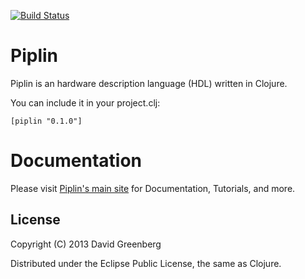 [![Build Status](https://secure.travis-ci.org/dgrnbrg/piplin.png)](http://travis-ci.org/dgrnbrg/piplin)

# Piplin

Piplin is an hardware description language (HDL) written in Clojure.

You can include it in your project.clj:

    [piplin "0.1.0"]

# Documentation

Please visit [Piplin's main site](http://piplin.org) for Documentation, Tutorials, and more.

## License

Copyright (C) 2013 David Greenberg

Distributed under the Eclipse Public License, the same as Clojure.
